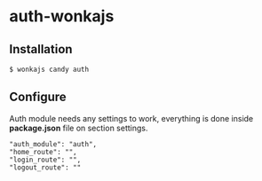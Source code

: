 auth-wonkajs
============

## Installation

```sh
$ wonkajs candy auth
```

## Configure

Auth module needs any settings to work, everything is done inside **package.json** file on section settings.

```
"auth_module": "auth",
"home_route": "",
"login_route": "",
"logout_route": ""
```

